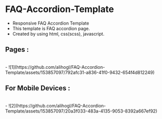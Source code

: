 # FAQ-Accordion-Template
- Responsive FAQ Accordion Template 
- This template is FAQ accordion page. <br>
- Created by using html, css(scss), javascript.

## Pages : 
<br>
- ![1](https://github.com/alihogl/FAQ-Accordion-Template/assets/153857097/792afc31-a836-41f0-9432-654f4d812249)
<br>

## For Mobile Devices : 
<br>
- ![2](https://github.com/alihogl/FAQ-Accordion-Template/assets/153857097/20a3f033-483a-4135-9053-8392a667ef92)

